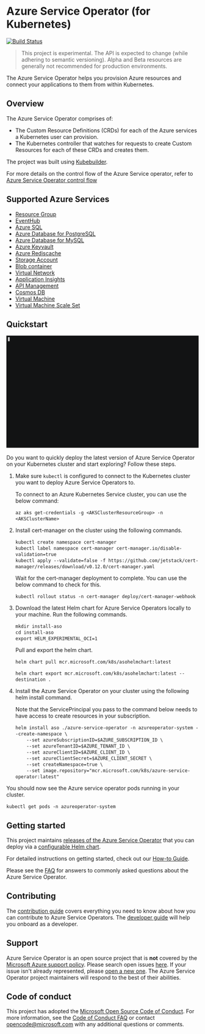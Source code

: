 # Azure Service Operator (for Kubernetes)

[![Build Status](https://dev.azure.com/azure/azure-service-operator/_apis/build/status/Azure.azure-service-operator?branchName=master)](https://dev.azure.com/azure/azure-service-operator/_build/latest?definitionId=36&branchName=master)

> This project is experimental. The API is expected to change (while adhering to semantic versioning). Alpha and Beta resources are generally not recommended for production environments.

The Azure Service Operator helps you provision Azure resources and connect your applications to them from within Kubernetes.

## Overview

The Azure Service Operator comprises of:

- The Custom Resource Definitions (CRDs) for each of the Azure services a Kubernetes user can provision.
- The Kubernetes controller that watches for requests to create Custom Resources for each of these CRDs and creates them.

The project was built using [Kubebuilder](https://book.kubebuilder.io/).

For more details on the control flow of the Azure Service operator, refer to [Azure Service Operator control flow](/docs/design/controlflow.md)

## Supported Azure Services

- [Resource Group](/docs/services/resourcegroup/resourcegroup.md)
- [EventHub](/docs/services/eventhub/eventhub.md)
- [Azure SQL](/docs/services/azuresql/azuresql.md)
- [Azure Database for PostgreSQL](/docs/services/postgresql/postgresql.md)
- [Azure Database for MySQL](/docs/services/mysql/mysql.md)
- [Azure Keyvault](/docs/services/keyvault/keyvault.md)
- [Azure Rediscache](/docs/services/rediscache/rediscache.md)
- [Storage Account](/docs/services/storage/storageaccount.md)
- [Blob container](/docs/services/storage/blobcontainer.md)
- [Virtual Network](/docs/services/virtualnetwork/virtualnetwork.md)
- [Application Insights](/docs/services/appinsights/appinsights.md)
- [API Management](/docs/services/apimgmt/apimgmt.md)
- [Cosmos DB](/docs/services/cosmosdb/cosmosdb.md)
- [Virtual Machine](/docs/services/virtualmachine/virtualmachine.md)
- [Virtual Machine Scale Set](/docs/services/vmscaleset/vmscaleset.md)

## Quickstart

![Deploying ASO](/docs/images/asodeploy.gif)

Do you want to quickly deploy the latest version of Azure Service Operator on your Kubernetes cluster and start exploring? Follow these steps.

1. Make sure `kubectl` is configured to connect to the Kubernetes cluster you want to deploy Azure Service Operators to.
    
    To connect to an Azure Kubernetes Service cluster, you can use the below command:

    ```console
    az aks get-credentials -g <AKSClusterResourceGroup> -n <AKSClusterName>
    ```

1. Install cert-manager on the cluster using the following commands.

    ```console
    kubectl create namespace cert-manager
    kubectl label namespace cert-manager cert-manager.io/disable-validation=true
    kubectl apply --validate=false -f https://github.com/jetstack/cert-manager/releases/download/v0.12.0/cert-manager.yaml
    ```

    Wait for the cert-manager deployment to complete. You can use the below command to check for this.

    ```console
    kubectl rollout status -n cert-manager deploy/cert-manager-webhook
    ```

3. Download the latest Helm chart for Azure Service Operators locally to your machine. Run the following commands.

    ```console
    mkdir install-aso
    cd install-aso
    export HELM_EXPERIMENTAL_OCI=1
    ```

    Pull and export the helm chart.

    ```console
    helm chart pull mcr.microsoft.com/k8s/asohelmchart:latest
    ```

    ```console
    helm chart export mcr.microsoft.com/k8s/asohelmchart:latest --destination .
    ```

4. Install the Azure Service Operator on your cluster using the following helm install command.

    Note that the ServicePrincipal you pass to the command below needs to have access to create resources in your subscription.

    ```console
    helm install aso ./azure-service-operator -n azureoperator-system --create-namespace \
        --set azureSubscriptionID=$AZURE_SUBSCRIPTION_ID \
        --set azureTenantID=$AZURE_TENANT_ID \
        --set azureClientID=$AZURE_CLIENT_ID \
        --set azureClientSecret=$AZURE_CLIENT_SECRET \
        --set createNamespace=true \
        --set image.repository="mcr.microsoft.com/k8s/azure-service-operator:latest"
    ```

You should now see the Azure service operator pods running in your cluster.

```console
kubectl get pods -n azureoperator-system
```

## Getting started

This project maintains [releases of the Azure Service Operator](https://github.com/Azure/azure-service-operator/releases) that you can deploy via a [configurable Helm chart](/charts/azure-service-operator).

For detailed instructions on getting started, check out our [How-to Guide](docs/howto/contents.md).

Please see the [FAQ](docs/faq.md) for answers to commonly asked questions about the Azure Service Operator.

## Contributing

The [contribution guide][contribution-guide] covers everything you need to know about how you can contribute to Azure Service Operators. The [developer guide][developer-guide] will help you onboard as a developer.

## Support

Azure Service Operator is an open source project that is **not** covered by the [Microsoft Azure support policy](https://support.microsoft.com/en-us/help/2941892/support-for-linux-and-open-source-technology-in-azure). Please search open issues [here](https://github.com/Azure/azure-service-operator/issues). If your issue isn't already represented, please [open a new one](https://github.com/Azure/azure-service-operator/issues/new/choose). The Azure Service Operator project maintainers will respond to the best of their abilities.

## Code of conduct

This project has adopted the [Microsoft Open Source Code of Conduct](https://opensource.microsoft.com/codeofconduct/). For more information, see the [Code of Conduct FAQ](https://opensource.microsoft.com/codeofconduct/faq) or contact [opencode@microsoft.com](mailto:opencode@microsoft.com) with any additional questions or comments.

[contribution-guide]: CONTRIBUTING.md
[developer-guide]: docs/howto/contents.md
[FAQ]: docs/faq.md
